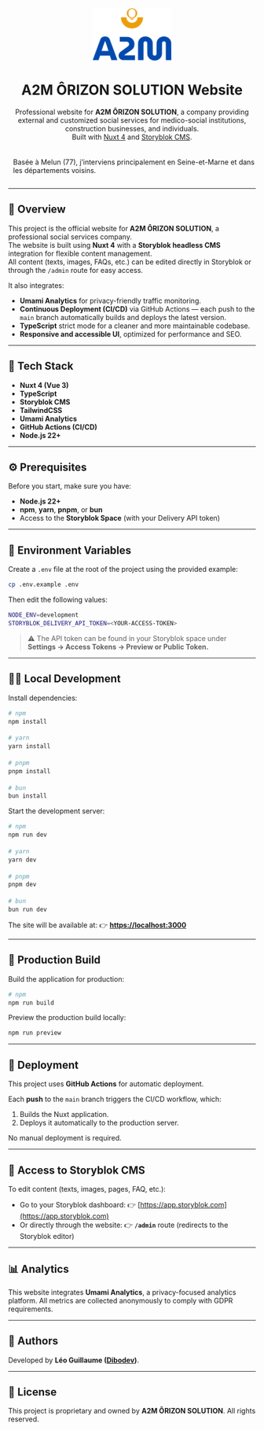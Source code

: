 <p align="center">
  <img src="/public/A2M-logo.svg" alt="A2M ÔRIZON SOLUTION Logo" width="160"/>
</p>

<h1 align="center">A2M ÔRIZON SOLUTION Website</h1>

<p align="center">
  Professional website for <strong>A2M ÔRIZON SOLUTION</strong>, a company providing external and customized social services for medico-social institutions, construction businesses, and individuals.
  <br/>
  Built with <a href="https://nuxt.com" target="_blank">Nuxt 4</a> and <a href="https://www.storyblok.com" target="_blank">Storyblok CMS</a>.
</p>

<div style="display: flex; align-items: center; gap: 10px; margin-top: 20px;">
<img src="https://a.storyblok.com/f/287711486895708/50x50/d93deb9fc2/folder-open.svg" alt="" title="" />
<p>Basée à Melun (77), j’interviens principalement en Seine-et-Marne et dans les départements voisins.</p>
</div>

---

## 🚀 Overview

This project is the official website for **A2M ÔRIZON SOLUTION**, a professional social services company.  
The website is built using **Nuxt 4** with a **Storyblok headless CMS** integration for flexible content management.  
All content (texts, images, FAQs, etc.) can be edited directly in Storyblok or through the `/admin` route for easy access.

It also integrates:

- **Umami Analytics** for privacy-friendly traffic monitoring.
- **Continuous Deployment (CI/CD)** via GitHub Actions — each push to the `main` branch automatically builds and deploys the latest version.
- **TypeScript** strict mode for a cleaner and more maintainable codebase.
- **Responsive and accessible UI**, optimized for performance and SEO.

---

## 🧠 Tech Stack

- **Nuxt 4 (Vue 3)**
- **TypeScript**
- **Storyblok CMS**
- **TailwindCSS**
- **Umami Analytics**
- **GitHub Actions (CI/CD)**
- **Node.js 22+**

---

## ⚙️ Prerequisites

Before you start, make sure you have:

- **Node.js 22+**
- **npm**, **yarn**, **pnpm**, or **bun**
- Access to the **Storyblok Space** (with your Delivery API token)

---

## 🧩 Environment Variables

Create a `.env` file at the root of the project using the provided example:

```bash
cp .env.example .env
````

Then edit the following values:

```bash
NODE_ENV=development
STORYBLOK_DELIVERY_API_TOKEN=<YOUR-ACCESS-TOKEN>
```

> ⚠️ The API token can be found in your Storyblok space under
> **Settings → Access Tokens → Preview or Public Token.**

---

## 🧑‍💻 Local Development

Install dependencies:

```bash
# npm
npm install

# yarn
yarn install

# pnpm
pnpm install

# bun
bun install
```

Start the development server:

```bash
# npm
npm run dev

# yarn
yarn dev

# pnpm
pnpm dev

# bun
bun run dev
```

The site will be available at:
👉 **[https://localhost:3000](https://localhost:3000)**

---

## 🧱 Production Build

Build the application for production:

```bash
# npm
npm run build
```

Preview the production build locally:

```bash
npm run preview
```

---

## 🧰 Deployment

This project uses **GitHub Actions** for automatic deployment.

Each **push** to the `main` branch triggers the CI/CD workflow, which:

1. Builds the Nuxt application.
2. Deploys it automatically to the production server.

No manual deployment is required.

---

## 🧾 Access to Storyblok CMS

To edit content (texts, images, pages, FAQ, etc.):

* Go to your Storyblok dashboard:
  👉 [https://app.storyblok.com](https://app.storyblok.com)
* Or directly through the website:
  👉 **`/admin`** route (redirects to the Storyblok editor)

---

## 📊 Analytics

This website integrates **Umami Analytics**, a privacy-focused analytics platform.
All metrics are collected anonymously to comply with GDPR requirements.

---

## 👥 Authors

Developed by **Léo Guillaume ([Dibodev](https://dibodev.fr))**.

---

## 📄 License

This project is proprietary and owned by **A2M ÔRIZON SOLUTION**.
All rights reserved.
